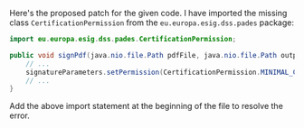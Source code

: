 Here's the proposed patch for the given code. I have imported the missing class `CertificationPermission` from the `eu.europa.esig.dss.pades` package:

```java
import eu.europa.esig.dss.pades.CertificationPermission;

public void signPdf(java.nio.file.Path pdfFile, java.nio.file.Path outputFile, byte[] keyStore, char[] keyStorePassword, boolean binary, SignatureParameters params) throws java.io.IOException {
    // ...
    signatureParameters.setPermission(CertificationPermission.MINIMAL_CHANGES_PERMITTED);
    // ...
}
```

Add the above import statement at the beginning of the file to resolve the error.